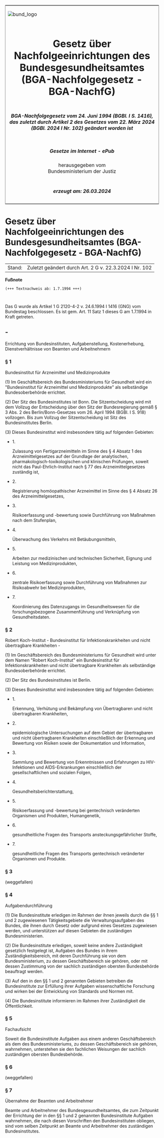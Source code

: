 <span id="DECKBLATT.html"></span>

<table border="0" frame="border" width="100%">

<tr valign="top">

<td align="left">

![bund\_logo](BfJ_2021_Web_de_de.gif)

</td>

<td align="right">

 

</td>

</tr>

<tr align="center" valign="middle">

<td colspan="2">

# Gesetz über Nachfolgeeinrichtungen des Bundesgesundheitsamtes (BGA-Nachfolgegesetz - BGA-NachfG)

</td>

</tr>

<tr align="center" valign="middle">

<td colspan="2">

##### BGA-Nachfolgegesetz vom 24. Juni 1994 (BGBl. I S. 1416), das zuletzt durch Artikel 2 des Gesetzes vom 22. März 2024 (BGBl. 2024 I Nr. 102) geändert worden ist

</td>

</tr>

<tr align="center" valign="middle">

<td colspan="2">

  
  

##### Gesetze im Internet - ePub  
  
herausgegeben vom  
Bundesministerium der Justiz

</td>

</tr>

<tr align="center" valign="bottom">

<td colspan="2">

  
  

##### erzeugt am: 26.03.2024

</td>

</tr>

</table>

<span id="BJNR141610994.html"></span>

# Gesetz über Nachfolgeeinrichtungen des Bundesgesundheitsamtes (BGA-Nachfolgegesetz - BGA-NachfG)

<div>

<div class="jnhtml">

|        |                                                        |
| ------ | ------------------------------------------------------ |
| Stand: | Zuletzt geändert durch Art. 2 G v. 22.3.2024 I Nr. 102 |

</div>

</div>

<div>

  
**Fußnote**

<div class="jnhtml">

<div>

<div class="jurAbsatz">

  

``` 
(+++ Textnachweis ab: 1.7.1994 +++)

 
```

Das G wurde als Artikel 1 G 2120-4-2 v. 24.6.1994 I 1416 (GNG) vom
Bundestag beschlossen. Es ist gem. Art. 11 Satz 1 dieses G am 1.7.1994
in Kraft getreten.

</div>

</div>

</div>

</div>

<span id="BJNR141610994BJNG000100307.html"></span>

## \-  
Errichtung von Bundesinstituten, Aufgabenstellung, Kostenerhebung, Dienstverhältnisse von Beamten und Arbeitnehmern

<span id="BJNR141610994BJNE000203130.html"></span>

### § 1  
Bundesinstitut für Arzneimittel und Medizinprodukte

<div>

<div class="jnhtml">

<div>

<div class="jurAbsatz">

(1) Im Geschäftsbereich des Bundesministeriums für Gesundheit wird ein
"Bundesinstitut für Arzneimittel und Medizinprodukte" als selbständige
Bundesoberbehörde errichtet.

</div>

<div class="jurAbsatz">

(2) Der Sitz des Bundesinstitutes ist Bonn. Die Sitzentscheidung wird
mit dem Vollzug der Entscheidung über den Sitz der Bundesregierung gemäß
§ 3 Abs. 2 des Berlin/Bonn-Gesetzes vom 26. April 1994 (BGBl. I S. 918)
vollzogen. Bis zum Vollzug der Sitzentscheidung ist Sitz des
Bundesinstitutes Berlin.

</div>

<div class="jurAbsatz">

(3) Dieses Bundesinstitut wird insbesondere tätig auf folgenden
Gebieten:

  - 1\.
    
    <div style="">
    
    Zulassung von Fertigarzneimitteln im Sinne des § 4 Absatz 1 des
    Arzneimittelgesetzes auf der Grundlage der analytischen,
    pharmakologisch-toxikologischen und klinischen Prüfungen, soweit
    nicht das Paul-Ehrlich-Institut nach § 77 des Arzneimittelgesetzes
    zuständig ist,
    
    </div>

  - 2\.
    
    <div style="">
    
    Registrierung homöopathischer Arzneimittel im Sinne des § 4 Absatz
    26 des Arzneimittelgesetzes,
    
    </div>

  - 3\.
    
    <div style="">
    
    Risikoerfassung und -bewertung sowie Durchführung von Maßnahmen nach
    dem Stufenplan,
    
    </div>

  - 4\.
    
    <div style="">
    
    Überwachung des Verkehrs mit Betäubungsmitteln,
    
    </div>

  - 5\.
    
    <div style="">
    
    Arbeiten zur medizinischen und technischen Sicherheit, Eignung und
    Leistung von Medizinprodukten,
    
    </div>

  - 6\.
    
    <div style="">
    
    zentrale Risikoerfassung sowie Durchführung von Maßnahmen zur
    Risikoabwehr bei Medizinprodukten,
    
    </div>

  - 7\.
    
    <div style="">
    
    Koordinierung des Datenzugangs im Gesundheitswesen für die
    forschungsbezogene Zusammenführung und Verknüpfung von
    Gesundheitsdaten.
    
    </div>

</div>

</div>

</div>

</div>

<span id="BJNR141610994BJNE000301310.html"></span>

### § 2  
Robert Koch-Institut - Bundesinstitut für Infektionskrankheiten und nicht übertragbare Krankheiten -

<div>

<div class="jnhtml">

<div>

<div class="jurAbsatz">

(1) Im Geschäftsbereich des Bundesministeriums für Gesundheit wird unter
dem Namen "Robert Koch-Institut" ein Bundesinstitut für
Infektionskrankheiten und nicht übertragbare Krankheiten als
selbständige Bundesoberbehörde errichtet.

</div>

<div class="jurAbsatz">

(2) Der Sitz des Bundesinstitutes ist Berlin.

</div>

<div class="jurAbsatz">

(3) Dieses Bundesinstitut wird insbesondere tätig auf folgenden
Gebieten:

  - 1\.
    
    <div style="">
    
    Erkennung, Verhütung und Bekämpfung von Übertragbaren und nicht
    übertragbaren Krankheiten,
    
    </div>

  - 2\.
    
    <div style="">
    
    epidemiologische Untersuchungen auf dem Gebiet der übertragbaren und
    nicht übertragbaren Krankheiten einschließlich der Erkennung und
    Bewertung von Risiken sowie der Dokumentation und Information,
    
    </div>

  - 3\.
    
    <div style="">
    
    Sammlung und Bewertung von Erkenntnissen und Erfahrungen zu
    HIV-Infektionen und AIDS-Erkrankungen einschließlich der
    gesellschaftlichen und sozialen Folgen,
    
    </div>

  - 4\.
    
    <div style="">
    
    Gesundheitsberichterstattung,
    
    </div>

  - 5\.
    
    <div style="">
    
    Risikoerfassung und -bewertung bei gentechnisch veränderten
    Organismen und Produkten, Humangenetik,
    
    </div>

  - 6\.
    
    <div style="">
    
    gesundheitliche Fragen des Transports ansteckungsgefährlicher
    Stoffe,
    
    </div>

  - 7\.
    
    <div style="">
    
    gesundheitliche Fragen des Transports gentechnisch veränderter
    Organismen und Produkte.
    
    </div>

</div>

</div>

</div>

</div>

<span id="BJNR141610994BJNE000402320.html"></span>

### § 3  

<div>

<div class="jnhtml">

<div>

<div class="jurAbsatz">

(weggefallen)

</div>

</div>

</div>

</div>

<span id="BJNR141610994BJNE000502320.html"></span>

### § 4  
Aufgabendurchführung

<div>

<div class="jnhtml">

<div>

<div class="jurAbsatz">

(1) Die Bundesinstitute erledigen im Rahmen der ihnen jeweils durch die
§§ 1 und 2 zugewiesenen Tätigkeitsgebiete die Verwaltungsaufgaben des
Bundes, die ihnen durch Gesetz oder aufgrund eines Gesetzes zugewiesen
werden, und unterstützen auf diesen Gebieten die zuständigen
Bundesministerien.

</div>

<div class="jurAbsatz">

(2) Die Bundesinstitute erledigen, soweit keine andere Zuständigkeit
gesetzlich festgelegt ist, Aufgaben des Bundes in ihrem
Zuständigkeitsbereich, mit deren Durchführung sie von dem
Bundesministerium, zu dessen Geschäftsbereich sie gehören, oder mit
dessen Zustimmung von der sachlich zuständigen obersten Bundesbehörde
beauftragt werden.

</div>

<div class="jurAbsatz">

(3) Auf den in den §§ 1 und 2 genannten Gebieten betreiben die
Bundesinstitute zur Erfüllung ihrer Aufgaben wissenschaftliche Forschung
und wirken bei der Entwicklung von Standards und Normen mit.

</div>

<div class="jurAbsatz">

(4) Die Bundesinstitute informieren im Rahmen ihrer Zuständigkeit die
Öffentlichkeit.

</div>

</div>

</div>

</div>

<span id="BJNR141610994BJNE000601320.html"></span>

### § 5  
Fachaufsicht

<div>

<div class="jnhtml">

<div>

<div class="jurAbsatz">

Soweit die Bundesinstitute Aufgaben aus einem anderen Geschäftsbereich
als dem des Bundesministeriums, zu dessen Geschäftsbereich sie gehören,
wahrnehmen, unterstehen sie den fachlichen Weisungen der sachlich
zuständigen obersten Bundesbehörde.

</div>

</div>

</div>

</div>

<span id="BJNR141610994BJNE000705116.html"></span>

### § 6  
(weggefallen)

<span id="BJNR141610994BJNE000801320.html"></span>

### § 7  
Übernahme der Beamten und Arbeitnehmer

<div>

<div class="jnhtml">

<div>

<div class="jurAbsatz">

Beamte und Arbeitnehmer des Bundesgesundheitsamtes, die zum Zeitpunkt
der Errichtung der in den §§ 1 und 2 genannten Bundesinstitute Aufgaben
wahrnehmen, die nach diesen Vorschriften den Bundesinstituten obliegen,
sind vom selben Zeitpunkt an Beamte und Arbeitnehmer des zuständigen
Bundesinstitutes.

</div>

</div>

</div>

</div>
